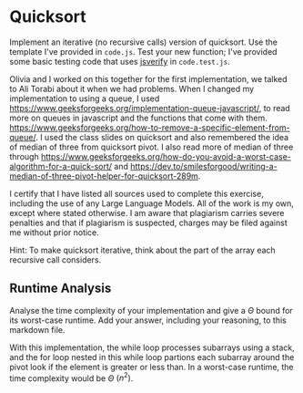 # Quicksort

Implement an iterative (no recursive calls) version of quicksort. Use the
template I've provided in `code.js`. Test your new function; I've provided some
basic testing code that uses [jsverify](https://jsverify.github.io/) in
`code.test.js`.

Olivia and I worked on this together for the first implementation, we talked to Ali Torabi about it when we had problems. When I changed my implementation to using a queue, I used https://www.geeksforgeeks.org/implementation-queue-javascript/, to read more on queues in javascript and the functions that come with them.  https://www.geeksforgeeks.org/how-to-remove-a-specific-element-from-queue/. I used the class slides on quicksort and also remembered the idea of median of three from quicksort pivot. I also read more of median of three through https://www.geeksforgeeks.org/how-do-you-avoid-a-worst-case-algorithm-for-a-quick-sort/ and https://dev.to/smilesforgood/writing-a-median-of-three-pivot-helper-for-quicksort-289m. 

I certify that I have listed all sources used to complete this exercise, including the use of any Large Language Models. All of the work is my own, except where stated otherwise. I am aware that plagiarism carries severe penalties and that if plagiarism is suspected, charges may be filed against me without prior notice.

Hint: To make quicksort iterative, think about the part of the array each
recursive call considers.

## Runtime Analysis

Analyse the time complexity of your implementation and give a $\Theta$ bound for
its worst-case runtime. Add your answer, including your reasoning, to this
markdown file.

With this implementation, the while loop processes subarrays using a stack, and the for loop nested in this while loop partions each subarray around the pivot look if the element is greater or less than. In a worst-case runtime, the time complexity would be $\Theta$ $(n^2)$. 
